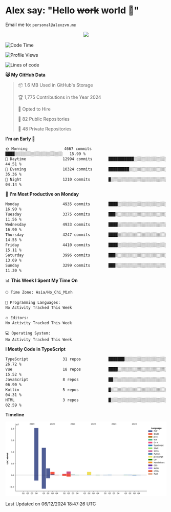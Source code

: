 # Alex say: "Hello ~~work~~ world 🐾"
Email me to: `personal@alexzvn.me`


<p align=center>
  <a href="https://skillicons.dev">
    <img src="https://skillicons.dev/icons?i=ts,js,php,nodejs,bun,vue,nuxt,react,svelte,tauri,laravel,rust,mongodb,docker,electron,redis,rabbitmq,tailwind,git,cloudflare,elysia,mysql,nginx,rollupjs,sentry,ubuntu,yarn,html,css,vite" />
  </a>
</p>

<!--START_SECTION:waka-->
![Code Time](http://img.shields.io/badge/Code%20Time-1%2C066%20hrs%2055%20mins-blue)

![Profile Views](http://img.shields.io/badge/Profile%20Views-0-blue)

![Lines of code](https://img.shields.io/badge/From%20Hello%20World%20I%27ve%20Written-40.8%20million%20lines%20of%20code-blue)

**🐱 My GitHub Data** 

> 📦 1.6 MB Used in GitHub's Storage 
 > 
> 🏆 1,775 Contributions in the Year 2024
 > 
> 💼 Opted to Hire
 > 
> 📜 82 Public Repositories 
 > 
> 🔑 48 Private Repositories 
 > 
**I'm an Early 🐤** 

```text
🌞 Morning                4667 commits        ████░░░░░░░░░░░░░░░░░░░░░   15.99 % 
🌆 Daytime                12994 commits       ███████████░░░░░░░░░░░░░░   44.51 % 
🌃 Evening                10324 commits       █████████░░░░░░░░░░░░░░░░   35.36 % 
🌙 Night                  1210 commits        █░░░░░░░░░░░░░░░░░░░░░░░░   04.14 % 
```
📅 **I'm Most Productive on Monday** 

```text
Monday                   4935 commits        ████░░░░░░░░░░░░░░░░░░░░░   16.90 % 
Tuesday                  3375 commits        ███░░░░░░░░░░░░░░░░░░░░░░   11.56 % 
Wednesday                4933 commits        ████░░░░░░░░░░░░░░░░░░░░░   16.90 % 
Thursday                 4247 commits        ████░░░░░░░░░░░░░░░░░░░░░   14.55 % 
Friday                   4410 commits        ████░░░░░░░░░░░░░░░░░░░░░   15.11 % 
Saturday                 3996 commits        ███░░░░░░░░░░░░░░░░░░░░░░   13.69 % 
Sunday                   3299 commits        ███░░░░░░░░░░░░░░░░░░░░░░   11.30 % 
```


📊 **This Week I Spent My Time On** 

```text
🕑︎ Time Zone: Asia/Ho_Chi_Minh

💬 Programming Languages: 
No Activity Tracked This Week

🔥 Editors: 
No Activity Tracked This Week

💻 Operating System: 
No Activity Tracked This Week
```

**I Mostly Code in TypeScript** 

```text
TypeScript               31 repos            ███████░░░░░░░░░░░░░░░░░░   26.72 % 
Vue                      18 repos            ████░░░░░░░░░░░░░░░░░░░░░   15.52 % 
JavaScript               8 repos             ██░░░░░░░░░░░░░░░░░░░░░░░   06.90 % 
Kotlin                   5 repos             █░░░░░░░░░░░░░░░░░░░░░░░░   04.31 % 
HTML                     3 repos             █░░░░░░░░░░░░░░░░░░░░░░░░   02.59 % 
```



**Timeline**

![Lines of Code chart](https://raw.githubusercontent.com/alexzvn/alexzvn/main/assets/bar_graph.png)


 Last Updated on 06/12/2024 18:47:26 UTC
<!--END_SECTION:waka-->

